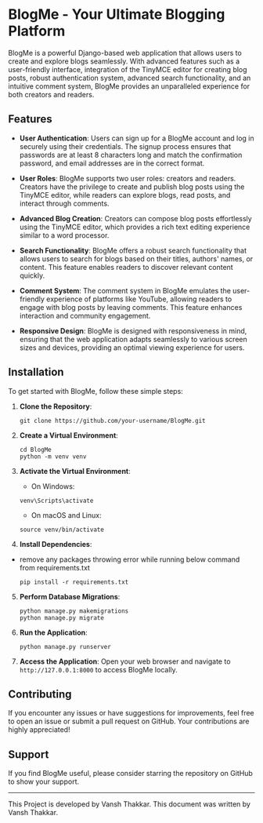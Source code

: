 # BlogMe - Your Ultimate Blogging Platform

BlogMe is a powerful Django-based web application that allows users to create and explore blogs seamlessly. With advanced features such as a user-friendly interface, integration of the TinyMCE editor for creating blog posts, robust authentication system, advanced search functionality, and an intuitive comment system, BlogMe provides an unparalleled experience for both creators and readers.

## Features

- **User Authentication**: Users can sign up for a BlogMe account and log in securely using their credentials. The signup process ensures that passwords are at least 8 characters long and match the confirmation password, and email addresses are in the correct format.

- **User Roles**: BlogMe supports two user roles: creators and readers. Creators have the privilege to create and publish blog posts using the TinyMCE editor, while readers can explore blogs, read posts, and interact through comments.

- **Advanced Blog Creation**: Creators can compose blog posts effortlessly using the TinyMCE editor, which provides a rich text editing experience similar to a word processor.

- **Search Functionality**: BlogMe offers a robust search functionality that allows users to search for blogs based on their titles, authors' names, or content. This feature enables readers to discover relevant content quickly.

- **Comment System**: The comment system in BlogMe emulates the user-friendly experience of platforms like YouTube, allowing readers to engage with blog posts by leaving comments. This feature enhances interaction and community engagement.

- **Responsive Design**: BlogMe is designed with responsiveness in mind, ensuring that the web application adapts seamlessly to various screen sizes and devices, providing an optimal viewing experience for users.

## Installation

To get started with BlogMe, follow these simple steps:

1. **Clone the Repository**: 
    ```
    git clone https://github.com/your-username/BlogMe.git
    ```

2. **Create a Virtual Environment**: 
    ```
    cd BlogMe
    python -m venv venv
    ```

3. **Activate the Virtual Environment**:
    - On Windows:
    ```
    venv\Scripts\activate
    ```
    - On macOS and Linux:
    ```
    source venv/bin/activate
    ```

4. **Install Dependencies**:
- remove any packages throwing error while running below command from requirements.txt
    ```
    pip install -r requirements.txt
    ```

5. **Perform Database Migrations**:
    ```
    python manage.py makemigrations
    python manage.py migrate
    ```

6. **Run the Application**:
    ```
    python manage.py runserver
    ```

7. **Access the Application**:
    Open your web browser and navigate to `http://127.0.0.1:8000` to access BlogMe locally.

## Contributing

If you encounter any issues or have suggestions for improvements, feel free to open an issue or submit a pull request on GitHub. Your contributions are highly appreciated!

## Support

If you find BlogMe useful, please consider starring the repository on GitHub to show your support.

---
This Project is developed by Vansh Thakkar.
This document was written by Vansh Thakkar.
